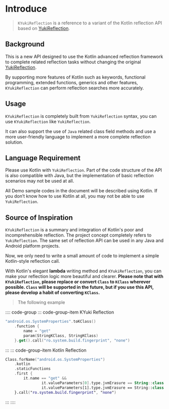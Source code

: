 # Introduce

> `KYukiReflection` is a reference to a variant of the Kotlin reflection API based on [YukiReflection](https://github.com/HighCapable/YukiReflection).

## Background

This is a new API designed to use the Kotlin advanced reflection framework to complete related reflection tasks without changing the original [YukiReflection](https://github.com/HighCapable/YukiReflection).

By supporting more features of Kotlin such as keywords, functional programming, extended functions, generics and other features, `KYukiReflection` can perform reflection searches more accurately.

## Usage

`KYukiReflection` is completely built from `YukiReflection` syntax, you can use `KYukiReflection` like `YukiReflection`.

It can also support the use of `Java` related class field methods and use a more user-friendly language to implement a more complete reflection solution.

## Language Requirement

Please use Kotlin with `YukiReflection`. Part of the code structure of the API is also compatible with Java, but the implementation of basic reflection scenarios may not be used at all.

All Demo sample codes in the document will be described using Kotlin. If you don’t know how to use Kotlin at all, you may not be able to use `YukiReflection`.

## Source of Inspiration

`KYukiReflection` is a summary and integration of Kotlin's poor and incomprehensible reflection. The project concept completely refers to `YukiReflection`. The same set of reflection API can be used in any Java and Android platform projects.

Now, we only need to write a small amount of code to implement a simple Kotlin-style reflection call.

With Kotlin's elegant **lambda** writing method and `KYukiReflection`, you can make your reflection logic more beautiful and clearer. **Please note that with `KYukiReflection`, please replace or convert `Class` to `KClass` wherever possible. `Class` will be supported in the future, but if you use this API, please develop a habit of converting `KClass`.**

> The following example

:::: code-group
::: code-group-item KYuki Reflection

```kotlin
"android.os.SystemProperties".toKClass()
    .function {
        name = "get"
        param(StringKClass, StringKClass)
    }.get().call("ro.system.build.fingerprint", "none")
```

:::
::: code-group-item Kotlin Reflection

```kotlin
Class.forName("android.os.SystemProperties")
    .kotlin
    .staticFunctions
    .first {
        it.name == "get" &&
                it.valueParameters[0].type.jvmErasure == String::class &&
                it.valueParameters[1].type.jvmErasure == String::class
    }.call("ro.system.build.fingerprint", "none")
```

:::
::::
